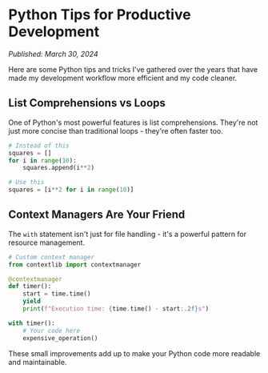 # Python Tips for Productive Development

*Published: March 30, 2024*

Here are some Python tips and tricks I've gathered over the years that have made my development workflow more efficient and my code cleaner.

## List Comprehensions vs Loops

One of Python's most powerful features is list comprehensions. They're not just more concise than traditional loops - they're often faster too.

```python
# Instead of this
squares = []
for i in range(10):
    squares.append(i**2)

# Use this
squares = [i**2 for i in range(10)]
```

## Context Managers Are Your Friend

The `with` statement isn't just for file handling - it's a powerful pattern for resource management.

```python
# Custom context manager
from contextlib import contextmanager

@contextmanager
def timer():
    start = time.time()
    yield
    print(f"Execution time: {time.time() - start:.2f}s")

with timer():
    # Your code here
    expensive_operation()
```

These small improvements add up to make your Python code more readable and maintainable.